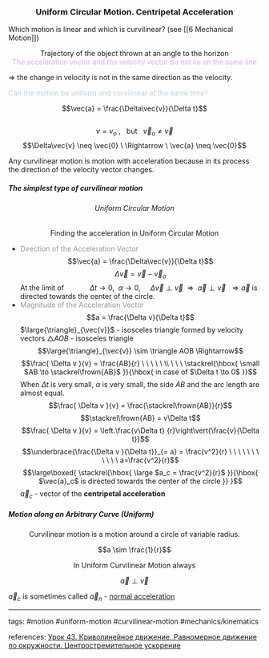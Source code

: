 ### <center>Uniform Circular Motion. Centripetal Acceleration</center>

Which motion is linear and which is curvilinear? (see [[6 Mechanical Motion]])

<center>Trajectory of the object thrown at an angle to the horizon</center>
<center><img src="http://urlr.me/SY34H" alt=""/></center>


<center><font color="#e2afff">  The acceleration vector and the velocity vector do not lie on the same line</font></center>

$\Rightarrow$ the change in velocity is not in the same direction as the velocity.

<font color="#bcd4e6">Can the motion be uniform and curvilinear at the same time?</font>


$$\vec{a} = \frac{\Delta\vec{v}}{\Delta t}$$
<center><img src="http://urlr.me/HBqKx" alt=""/></center> 

$$v = v_o \ , \ \ \ \text{but} \ \ \ \vec{v}_o \neq \vec{v}$$
$$\Delta\vec{v} \neq \vec{0} \ \Rightarrow \ \vec{a} \neq \vec{0}$$

Any curvilinear motion is motion with acceleration because in its process the direction of the velocity vector changes.

##### The simplest type of curvilinear motion
###### <center>Uniform Circular Motion </center>

<center><img src="http://urlr.me/4hBvG" alt=""/></center>
<center>Finding the acceleration in Uniform Circular Motion</center>

- <font color="#8e9aaf">Direction of the Acceleration Vector</font>
$$\vec{a} = \frac{\Delta\vec{v}}{\Delta t}$$
$$\Delta \vec{v} = \vec{v} - \vec{v}_o$$
At the limit of $\ \ \ \ \ \ \ \ \ \ \ \ \Delta t \to 0, \ \ \alpha \to 0, \ \ \ \ \ \Delta\vec{v} \perp \vec{v} \ \ \Rightarrow \ \ \vec{a} \perp \vec{v} \ \ \Rightarrow \vec{a}$ is directed towards the center of the circle.
- <font color="#8e9aaf">Magnitude of the Acceleration Vector</font>
$$a = \frac{\Delta v}{\Delta t}$$
$\large{\triangle}_{\vec{v}}$ - isosceles triangle formed by velocity vectors
$\triangle AOB$ - isosceles triangle
$$\large{\triangle}_{\vec{v}} \sim \triangle AOB \Rightarrow$$
$$\frac{ \Delta v  }{v} = \frac{AB}{r} \ \ \ \ \ \\ \ \ \ \stackrel{\hbox{ \small $AB \to \stackrel\frown{AB}$ }}{\hbox{ in case of $\Delta t \to 0$ }}$$
When $\Delta t$ is very small, $\alpha$ is very small, the side $AB$ and the arc length are almost equal.
$$\frac{ \Delta v  }{v} = \frac{\stackrel\frown{AB}}{r}$$
$$\stackrel\frown{AB} = v\Delta t$$
$$\frac{ \Delta v  }{v} = \left.\frac{v\Delta t} {r}\right\vert{\frac{v}{\Delta t}}$$
$$\underbrace{\frac{\Delta v }{\Delta t}}_{= a} = \frac{v^2}{r} \ \ \ \ \ \ \ \ \ \ \ a=\frac{v^2}{r}$$
$$\large\boxed{ \stackrel{\hbox{ \large $a_c = \frac{v^2}{r}$ }}{\hbox{ $\vec{a}_c$ is directed towards the center of the circle }} }$$
$\vec{a}_c$ - vector of the **centripetal acceleration**


##### Motion along an Arbitrary Curve (Uniform)
<center><img src="http://urlr.me/cKgFn" alt=""/></center>
<center>Curvilinear motion is a motion around a circle of variable radius.</center>

$$a \sim \frac{1}{r}$$

<center>In Uniform Curvilinear Motion always</center>

$$\vec{a} \perp \vec{v}$$

$\vec{a}_c$ is sometimes called $\vec{a}_n$ - <u>normal acceleration</u>


---

tags: #motion #uniform-motion #curvilinear-motion #mechanics/kinematics 


references: [Урок 43. Криволинейное движение. Равномерное движение по окружности. Центростремительное ускорение](https://www.youtube.com/watch?v=JKjXRD4ZmWg&list=PL1Us50cZo25n6bb6kD6WzSQg5WonTlhN0)

